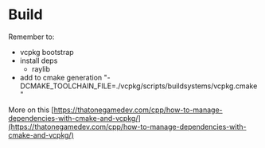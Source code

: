 # Build

Remember to:

- vcpkg bootstrap
- install deps
    - raylib
- add to cmake generation "-DCMAKE_TOOLCHAIN_FILE=./vcpkg/scripts/buildsystems/vcpkg.cmake"

More on this [https://thatonegamedev.com/cpp/how-to-manage-dependencies-with-cmake-and-vcpkg/](https://thatonegamedev.com/cpp/how-to-manage-dependencies-with-cmake-and-vcpkg/)
